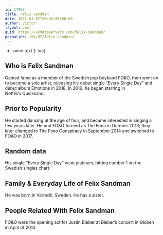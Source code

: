 ```yaml
---
id: 17902
title: Felix Sandman
date: 2021-04-07T20:25:09+00:00
author: victor
layout: post
guid: https://ukdataservers.com/felix-sandman/
permalink: /04/07/felix-sandman/
---
```


* some text
{: toc}


## Who is Felix Sandman



Gained fame as a member of the Swedish pop boyband FO&O, then went on to become a solo artist, releasing his debut single &#8220;Every Single Day&#8221; and debut album Emotions in 2018. In 2019, he began starring in Netflix&#8217;s Quicksand.

                
                
                
## Prior to Popularity



He started dancing at the age of four, and became interested in singing a few years later. He and FO&O formed as The Fooo in October 2013; they later changed to The Fooo Conspiracy in September 2014 and switched to FO&O in 2017.

                
                
                
## Random data



His single &#8220;Every Single Day&#8221; went platinum, hitting number 1 on the Swedish singles chart. 

                
                
                
## Family & Everyday Life of Felix Sandman



He was born in Värmdö, Sweden. He has a sister. 

                
                
                
## People Related With Felix Sandman



FO&O were the opening act for Justin Bieber at Bieber&#8217;s concert in Globen in April of 2013. 

                
              
            
          
          
          